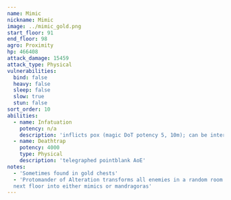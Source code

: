 ```yaml
---
name: Mimic
nickname: Mimic
image: ../mimic_gold.png
start_floor: 91
end_floor: 98
agro: Proximity
hp: 466408
attack_damage: 15459
attack_type: Physical
vulnerabilities:
  bind: false
  heavy: false
  sleep: false
  slow: true
  stun: false
sort_order: 10
abilities:
  - name: Infatuation
    potency: n/a
    description: 'inflicts pox (magic DoT potency 5, 10m); can be interrupted'
  - name: Deathtrap
    potency: 4000
    type: Physical
    description: 'telegraphed pointblank AoE'
notes:
  - 'Sometimes found in gold chests'
  - 'Protomander of Alteration transforms all enemies in a random room on the
  next floor into either mimics or mandragoras'
---
```


